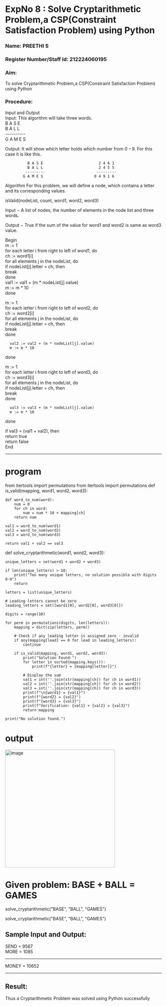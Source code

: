 <h1>ExpNo 8 : Solve Cryptarithmetic Problem,a CSP(Constraint Satisfaction Problem) using Python</h1> 
<h3>Name:    PREETHI S     </h3>
<h3>Register Number/Staff Id:   212224060195</h3>
<H3>Aim:</H3>
<p>
    To solve Cryptarithmetic Problem,a CSP(Constraint Satisfaction Problem) using Python
</p>
<h3>Procedure:</h3>
Input and Output
<br>Input:
This algorithm will take three words.
<br> B A S E<br>
    B A L L<br>
           ----------<br>
           G A M E S<br>

Output:
It will show which letter holds which number from 0 – 9.
For this case it is like this.

              B A S E                         2 4 6 1
              B A L L                         2 4 5 5
             ---------                       ---------
            G A M E S                       0 4 9 1 6
Algorithm
For this problem, we will define a node, which contains a letter and its corresponding values.<br>

isValid(nodeList, count, word1, word2, word3)<br>

Input − A list of nodes, the number of elements in the node list and three words.<br>

Output − True if the sum of the value for word1 and word2 is same as word3 value.<br>

Begin<br>
   m := 1<br>
   for each letter i from right to left of word1, do<br>
      ch := word1[i]<br>
      for all elements j in the nodeList, do<br>
         if nodeList[j].letter = ch, then<br>
            break<br>
      done<br>
      val1 := val1 + (m * nodeList[j].value)<br>
      m := m * 10<br>
   done<br>

   m := 1<br>
   for each letter i from right to left of word2, do<br>
      ch := word2[i]<br>
      for all elements j in the nodeList, do<br>
         if nodeList[j].letter = ch, then<br>
            break<br>
      done<br>

      val2 := val2 + (m * nodeList[j].value)
      m := m * 10
   done<br>

   m := 1<br>
   for each letter i from right to left of word3, do<br>
      ch := word3[i]<br>
      for all elements j in the nodeList, do<br>
         if nodeList[j].letter = ch, then<br>
            break<br>
      done<br>

      val3 := val3 + (m * nodeList[j].value)
      m := m * 10
   done<br>

   if val3 = (val1 + val2), then<br>
      return true<br>
   return false<br>
End<br>
<hr>


# program


from itertools import permutations
from itertools import permutations
def is_valid(mapping, word1, word2, word3):
    
    def word_to_num(word):
        num = 0
        for ch in word:
            num = num * 10 + mapping[ch]
        return num
    
    val1 = word_to_num(word1)
    val2 = word_to_num(word2)
    val3 = word_to_num(word3)
    
    return val1 + val2 == val3

def solve_cryptarithmetic(word1, word2, word3):
    
    unique_letters = set(word1 + word2 + word3)
    
    if len(unique_letters) > 10:
        print("Too many unique letters, no solution possible with digits 0-9")
        return
    
    letters = list(unique_letters)
    
    # Leading letters cannot be zero
    leading_letters = set([word1[0], word2[0], word3[0]])
    
    digits = range(10)
    
    for perm in permutations(digits, len(letters)):
        mapping = dict(zip(letters, perm))
        
        # Check if any leading letter is assigned zero - invalid
        if any(mapping[lead] == 0 for lead in leading_letters):
            continue
        
        if is_valid(mapping, word1, word2, word3):
            print("Solution Found:")
            for letter in sorted(mapping.keys()):
                print(f"{letter} = {mapping[letter]}")
            
            # Display the sum
            val1 = int(''.join(str(mapping[ch]) for ch in word1))
            val2 = int(''.join(str(mapping[ch]) for ch in word2))
            val3 = int(''.join(str(mapping[ch]) for ch in word3))
            print(f"\n{word1} = {val1}")
            print(f"{word2} = {val2}")
            print(f"{word3} = {val3}")
            print(f"Verification: {val1} + {val2} = {val3}")
            return mapping
    
    print("No solution found.")
 # output
 
<img width="353" height="378" alt="image" src="https://github.com/user-attachments/assets/443880bc-a424-4954-be34-f4b3973a4ce6" />

# Given problem: BASE + BALL = GAMES
solve_cryptarithmetic("BASE", "BALL", "GAMES")

solve_cryptarithmetic("BASE", "BALL", "GAMES")

<h2>Sample Input and Output:</h2>
SEND = 9567<br>
MORE = 1085<br>
<hr>
MONEY = 10652<br>
<hr>
<h2>Result:</h2>
<p> Thus a Cryptarithmetic Problem was solved using Python successfully</p>
